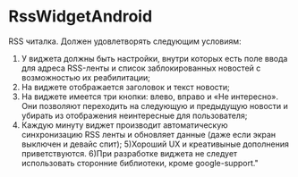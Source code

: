 # RssWidgetAndroid

RSS читалка. Должен удовлетворять следующим условиям:
1) У виджета должны быть настройки, внутри которых есть поле ввода для адреса RSS-ленты и список заблокированных новостей с возможностью их реабилитации;
2) На виджете отображается заголовок и текст новости;
3) На виджете имеется три кнопки: влево, вправо и «Не интересно». Они позволяют переходить на следующую и предыдущую новости и убирать из отображения неинтересные для пользователя;
4) Каждую минуту виджет производит автоматическую синхронизацию RSS ленты и обновляет данные (даже если экран выключен и девайс спит);
5)Хороший UX и креативыные дополнения приветствуются.
6)При разработке виджета не следует использовать сторонние библиотеки, кроме google-support."
